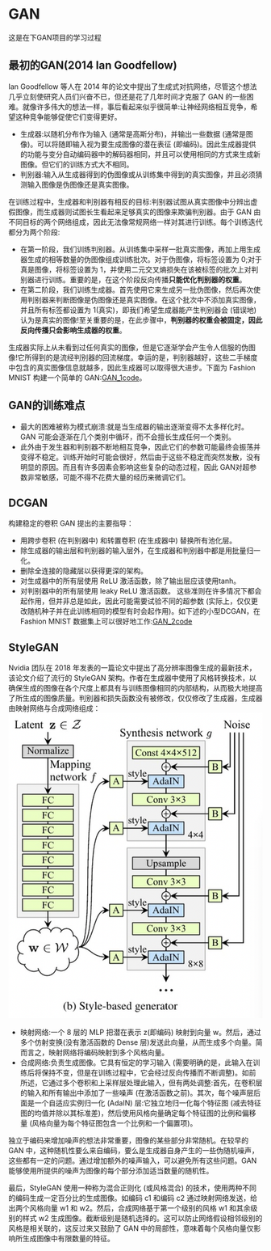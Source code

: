 # GAN
这是在下GAN项目的学习过程

## 最初的GAN(2014 Ian Goodfellow)
Ian Goodfellow 等人在 2014 年的论文中提出了生成式对抗网络，尽管这个想法几乎立刻使研究人员们兴奋不已，但还是花了几年时间才克服了 GAN 的一些困难。就像许多伟大的想法一样，事后看起来似乎很简单:让神经网络相互竞争，希望这种竞争能够促使它们变得更好。
* 生成器:以随机分布作为输入 (通常是高斯分布)，并输出一些数据 (通常是图像)。可以将随即输入视为要生成图像的潜在表征 (即编码)。因此生成器提供的功能与变分自动编码器中的解码器相同，并且可以使用相同的方式来生成新图像。但它们的训练方式大不相同。
* 判别器:输入从生成器得到的伪图像或从训练集中得到的真实图像，并且必须猜测输入图像是伪图像还是真实图像。
 
在训练过程中，生成器和判别器有相反的目标:判别器试图从真实图像中分辨出虚假图像，而生成器则试图长生看起来足够真实的图像来欺骗判别器。由于 GAN 由不同目标的两个网络组成，因此无法像常规网络一样对其进行训练。每个训练迭代都分为两个阶段:
* 在第一阶段，我们训练判别器。从训练集中采样一批真实图像，再加上用生成器生成的相等数量的伪图像组成训练批次。对于伪图像，将标签设置为 0;对于真是图像，将标签设置为 1，并使用二元交叉熵损失在该被标签的批次上对判别器进行训练。重要的是，在这个阶段反向传播**只能优化判别器的权重**。
* 在第二阶段，我们训练生成器。首先使用它来生成另一批伪图像，然后再次使用判别器来判断图像是伪图像还是真实图像。在这个批次中不添加真实图像，并且所有标签都设置为 1(真实)，即我们希望生成器能产生判别器会 (错误地) 认为是真实的图像!至关重要的是，在此步骤中，**判别器的权重会被固定，因此反向传播只会影响生成器的权重**。

生成器实际上从未看到过任何真实的图像，但是它逐渐学会产生令人信服的伪图像!它所得到的是流经判别器的回流梯度。幸运的是，判别器越好，这些二手梯度中包含的真实图像信息就越多，因此生成器可以取得很大进步。下面为 Fashion MNIST 构建一个简单的 GAN:[GAN_1code](https://github.com/ly-gump/GAN/blob/main/GAN-codes/GAN-start.ipynb)。

## GAN的训练难点
* 最大的困难被称为模式崩溃:就是当生成器的输出逐渐变得不太多样化时。GAN 可能会逐渐在几个类别中循环，而不会擅长生成任何一个类别。
* 此外由于发生器和判别器不断地相互竞争，因此它们的参数可能最终会振荡并变得不稳定。训练开始时可能会很好，然后由于这些不稳定而突然发散，没有明显的原因。而且有许多因素会影响这些复杂的动态过程，因此 GAN对超参数非常敏感，可能不得不花费大量的经历来微调它们。

## DCGAN
构建稳定的卷积 GAN 提出的主要指导：
* 用跨步卷积 (在判别器中) 和转置卷积 (在生成器中) 替换所有池化层。
* 除生成器的输出层和判别器的输入层外，在生成器和判别器中都是用批量归一化。
* 删除全连接的隐藏层以获得更深的架构。
* 对生成器中的所有层使用 ReLU 激活函数，除了输出层应该使用tanh。
* 对判别器中的所有层使用 leaky ReLU 激活函数。
这些准则在许多情况下都会起作用，但并非总是如此，因此可能需要试验不同的超参数 (实际上，仅仅更改随机种子并在此训练相同的模型有时会起作用)。如下述的小型DCGAN，在 Fashion MNIST 数据集上可以很好地工作:[GAN_2code](https://github.com/ly-gump/GAN/blob/main/GAN-codes/DCGAN.ipynb)

## StyleGAN
Nvidia 团队在 2018 年发表的一篇论文中提出了高分辨率图像生成的最新技术，该论文介绍了流行的 StyleGAN 架构。作者在生成器中使用了风格转换技术，以确保生成的图像在各个尺度上都具有与训练图像相同的内部结构，从而极大地提高了所生成的图像质量。判别器和损失函数没有被修改，仅仅修改了生成器，生成器由映射网络与合成网络组成：
![StyleGAN](https://github.com/ly-gump/GAN/blob/main/figures/StyleGAN.png)
* 映射网络:一个 8 层的 MLP 把潜在表示 z(即编码) 映射到向量 w。然后，通过多个仿射变换(没有激活函数的 Dense 层)发送此向量，从而生成多个向量。简而言之，映射网络将编码映射到多个风格向量。
* 合成网络:负责生成图像。它具有恒定的学习输入 (需要明确的是，此输入在训练后将保持不变，但是在训练过程中，它会经过反向传播而不断调整)。如前所述，它通过多个卷积和上采样层处理此输入，但有两处调整:首先，在卷积层的输入和所有输出中添加了一些噪声 (在激活函数之前)。其次，每个噪声层后面是一个自适应实例归一化 (AdaIN) 层:它独立地归一化每个特征图 (减去特征图的均值并除以其标准差)，然后使用风格向量确定每个特征图的比例和偏移量 (风格向量为每个特征图包含一个比例和一个偏置项)。

独立于编码来增加噪声的想法非常重要，图像的某些部分非常随机。在较早的 GAN 中，这种随机性要么来自编码，要么是生成器自身产生的一些伪随机噪声，这些都有一定的问题。通过增加额外的噪声输入，可以避免所有这些问题。GAN 能够使用所提供的噪声为图像的每个部分添加适当数量的随机性。

最后，StyleGAN 使用一种称为混合正则化 (或风格混合) 的技术，使用两种不同的编码生成一定百分比的生成图像。如编码 c1 和编码 c2 通过映射网络发送，给出两个风格向量 w1 和 w2。然后，合成网络基于第一个级别的风格 w1 和其余级别的样式 w2 生成图像。截断级别是随机选择的。这可以防止网络假设相邻级别的风格是相关联的，这反过来又鼓励了 GAN 中的局部性，意味着每个风格向量仅影响所生成图像中有限数量的特征。


